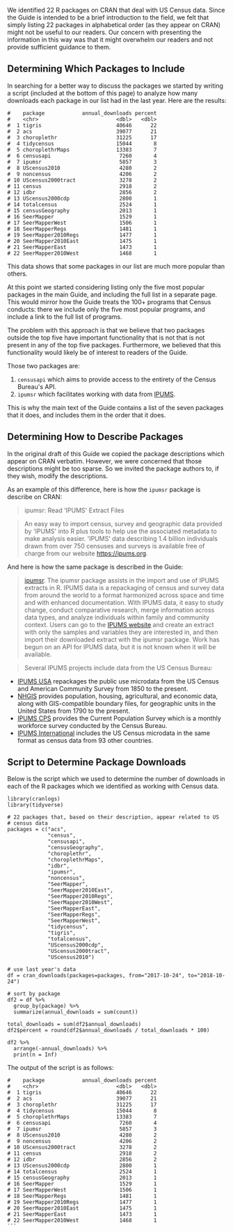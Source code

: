 We identified 22 R packages on CRAN that deal with US Census data. Since the
Guide is intended to be a brief introduction to the field, we felt that simply
listing 22 packages in alphabetical order (as they appear on CRAN) might not
be useful to our readers. Our concern with presenting the information in this
way was that it might overwhelm our readers and not provide sufficient guidance to them.

## Determining Which Packages to Include

In searching for a better way to discuss the packages we started by writing
a script (included at the bottom of this page) to analyze how many downloads each package in our list had in the last year. Here are the results:

```
#    package            annual_downloads percent
#    <chr>                         <dbl>   <dbl>
#  1 tigris                        40646      22
#  2 acs                           39077      21
#  3 choroplethr                   31225      17
#  4 tidycensus                    15044       8
#  5 choroplethrMaps               13383       7
#  6 censusapi                      7260       4
#  7 ipumsr                         5857       3
#  8 UScensus2010                   4280       2
#  9 noncensus                      4206       2
# 10 UScensus2000tract              3278       2
# 11 census                         2918       2
# 12 idbr                           2856       2
# 13 UScensus2000cdp                2800       1
# 14 totalcensus                    2524       1
# 15 censusGeography                2013       1
# 16 SeerMapper                     1529       1
# 17 SeerMapperWest                 1506       1
# 18 SeerMapperRegs                 1481       1
# 19 SeerMapper2010Regs             1477       1
# 20 SeerMapper2010East             1475       1
# 21 SeerMapperEast                 1473       1
# 22 SeerMapper2010West             1468       1
```

This data shows that some packages in our list are much more popular than others.

At this point we started considering listing only the five most popular packages
in the main Guide, and including the full list in a separate page. This would
mirror how the Guide treats the 100+ programs that Census conducts: there we
include only the five most popular programs, and include a link to the full list
of programs.

The problem with this approach is that we believe that two packages outside the
top five have important functionality that is not that is not present in any of the top five packages. Furthermore, we believed that this functionality would likely be of interest to readers of the Guide.

Those two packages are:

1. `censusapi` which aims to provide access to the entirety of the Census Bureau's API.
2. `ipumsr` which facilitates working with data from [IPUMS](https://www.ipums.org/).

This is why the main text of the Guide contains a list of the seven packages that it does, and includes them in the order that it does.

## Determining How to Describe Packages

In the original draft of this Guide we copied the package descriptions which appear on CRAN verbatim. However, we were concerned that those descriptions might be too sparse. So we invited the package authors to, if they wish, modify the descriptions.

As an example of this difference, here is how the `ipumsr` package is describe on CRAN:

> ipumsr: Read 'IPUMS' Extract Files

> An easy way to import census, survey and geographic data provided by 'IPUMS' into R plus tools to help use the associated metadata to make analysis easier. 'IPUMS' data describing 1.4 billion individuals drawn from over 750 censuses and surveys is available free of charge from our website <https://ipums.org>.

And here is how the same package is described in the Guide:

> [ipumsr](https://cran.r-project.org/web/packages/ipumsr/index.html). The ipumsr package assists in the import and use of IPUMS extracts in R. IPUMS
data is a repackaging of census and survey data from around the world to a
format harmonized across space and time and with enhanced
documentation. With IPUMS data, it easy to study change, conduct comparative
research, merge information across data types, and analyze individuals within
family and community context. Users can go to the
[IPUMS website](https://usa.ipums.org) and create an extract with only the
samples and variables they are interested in, and then import their downloaded
extract with the ipumsr package. Work has begun on an API for IPUMS data, but
it is not known when it will be available.

>    Several IPUMS projects include data from the US Census Bureau:
- [IPUMS USA](https://usa.ipums.org) repackages the public use microdata from the US Census and American Community Survey from 1850 to the present.
- [NHGIS](https://nhgis.org) provides population, housing, agricultural, and economic data, along with GIS-compatible boundary files, for geographic units in the United States from 1790 to the present.
- [IPUMS CPS](https://cps.ipums.org) provides the Current Population Survey
which is a monthly workforce survey conducted by the Census Bureau.
- [IPUMS International](https://international.ipums.org) includes the US Census microdata in the same format as census data from 93 other countries.

## Script to Determine Package Downloads

Below is the script which we used to determine the number of downloads in each of the R packages which we identified as working with Census data.

```
library(cranlogs)
library(tidyverse)

# 22 packages that, based on their description, appear related to US
# census data
packages = c("acs",
             "census",
             "censusapi",
             "censusGeography",
             "choroplethr",
             "choroplethrMaps",
             "idbr",
             "ipumsr",
             "noncensus",
             "SeerMapper",
             "SeerMapper2010East",
             "SeerMapper2010Regs",
             "SeerMapper2010West",
             "SeerMapperEast",
             "SeerMapperRegs",
             "SeerMapperWest",
             "tidycensus",
             "tigris",
             "totalcensus",
             "UScensus2000cdp",
             "UScensus2000tract",
             "UScensus2010")

# use last year's data
df = cran_downloads(packages=packages, from="2017-10-24", to="2018-10-24")

# sort by package
df2 = df %>%
  group_by(package) %>%
  summarize(annual_downloads = sum(count))

total_downloads = sum(df2$annual_downloads)
df2$percent = round(df2$annual_downloads / total_downloads * 100)

df2 %>%
  arrange(-annual_downloads) %>%
  print(n = Inf)
```

The output of the script is as follows:
````
#    package            annual_downloads percent
#    <chr>                         <dbl>   <dbl>
#  1 tigris                        40646      22
#  2 acs                           39077      21
#  3 choroplethr                   31225      17
#  4 tidycensus                    15044       8
#  5 choroplethrMaps               13383       7
#  6 censusapi                      7260       4
#  7 ipumsr                         5857       3
#  8 UScensus2010                   4280       2
#  9 noncensus                      4206       2
# 10 UScensus2000tract              3278       2
# 11 census                         2918       2
# 12 idbr                           2856       2
# 13 UScensus2000cdp                2800       1
# 14 totalcensus                    2524       1
# 15 censusGeography                2013       1
# 16 SeerMapper                     1529       1
# 17 SeerMapperWest                 1506       1
# 18 SeerMapperRegs                 1481       1
# 19 SeerMapper2010Regs             1477       1
# 20 SeerMapper2010East             1475       1
# 21 SeerMapperEast                 1473       1
# 22 SeerMapper2010West             1468       1
```
